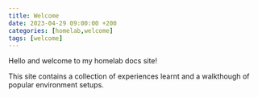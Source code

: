```yaml
---
title: Welcome
date: 2023-04-29 09:00:00 +200
categories: [homelab,welcome]
tags: [welcome]
---
```


Hello and welcome to my homelab docs site!

This site contains a collection of experiences learnt and a walkthough of popular environment setups.